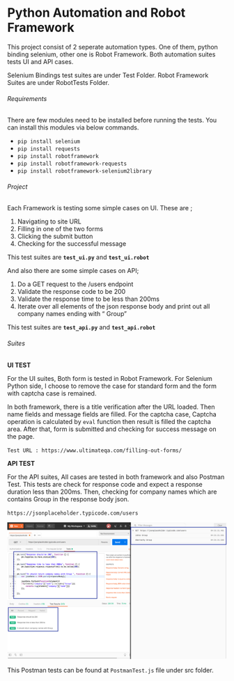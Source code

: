 # Python Automation and Robot Framework

This project consist of 2 seperate automation types. One of them, python binding selenium,
other one is Robot Framework. Both automation suites tests UI and API cases.

Selenium Bindings test suites are under Test Folder. Robot Framework
Suites are under RobotTests Folder.

###### Requirements 

There are few modules need to be installed before running the tests.
You can install this modules via below commands.

* `pip install selenium`
* `pip install requests`
* `pip install robotframework`
* `pip install robotframework-requests`
* `pip install robotframework-selenium2library`


###### Project 

Each Framework is testing some simple cases on UI. These are ;

1. Navigating to site URL
2. Filling in one of the two forms
3. Clicking the submit button
4. Checking for the successful message

This test suites are **`test_ui.py`** and **`test_ui.robot`**

And also there are some simple cases on API;

1. Do a GET request to the /users endpoint
2. Validate the response code to be 200
3. Validate the response time to be less than 200ms
4. Iterate over all elements of the json response body
and print out all company names ending with “ Group”

This test suites are **`test_api.py`** and **`test_api.robot`**


###### Suites

**UI TEST**

For the UI suites, Both form is tested in Robot Framework. For Selenium Python side, I choose to
remove the case for standard form and the form with captcha case is remained. 

In both framework, there is a title verification after the URL loaded. Then name fields and 
message fields are filled. For the captcha case, Captcha operation is calculated by `eval`
function then result is filled the captcha area. After that, form is submitted and checking 
for success message on the page.

`Test URL : https://www.ultimateqa.com/filling-out-forms/`

**API TEST**

For the API suites, All cases are tested in both framework and also Postman Test.
This tests are check for response code and expect a response duration less than 200ms.
Then, checking for company names which are contains Group in the response body json.

`https://jsonplaceholder.typicode.com/users`

![Postman Test Results](https://github.com/kutayyegul/assignment/blob/master/postman.png)

This Postman tests can be found at `PostmanTest.js` file under src folder.